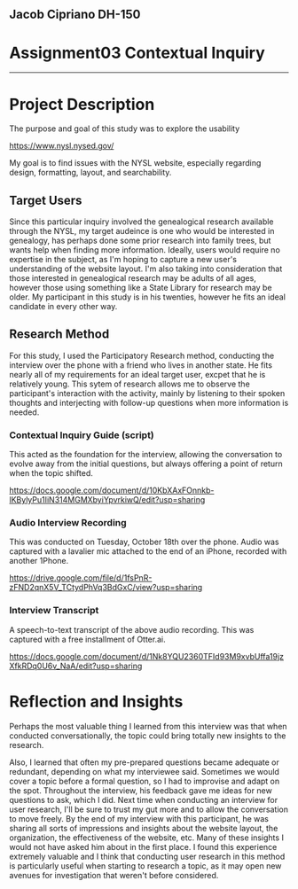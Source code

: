 ## Jacob Cipriano DH-150
# Assignment03 Contextual Inquiry
---

# Project Description
The purpose and goal of this study was to explore the usability

https://www.nysl.nysed.gov/

My goal is to find issues with the NYSL website, especially regarding design, formatting, layout, and searchability. 

## Target Users
Since this particular inquiry involved the genealogical research available through the NYSL, my target audeince is one who would be interested in genealogy, has perhaps done some prior research into family trees, but wants help when finding more information. Ideally, users would require no expertise in the subject, as I'm hoping to capture a new user's understanding of the website layout. I'm also taking into consideration that those interested in genealogical research may be adults of all ages, however those using something like a State Library for research may be older. My participant in this study is in his twenties, however he fits an ideal candidate in every other way. 

## Research Method
For this study, I used the Participatory Research method, conducting the interview over the phone with a friend who lives in another state. He fits nearly all of my requirements for an ideal target user, excpet that he is relatively young. This sytem of research allows me to observe the participant's interaction with the activity, mainly by listening to their spoken thoughts and interjecting with follow-up questions when more information is needed. 

### Contextual Inquiry Guide (script)
This acted as the foundation for the interview, allowing the conversation to evolve away from the initial questions, but always offering a point of return when the topic shifted.

https://docs.google.com/document/d/10KbXAxFOnnkb-lKBylyPu1IiN314MGMXbyiYpvrkiwQ/edit?usp=sharing

### Audio Interview Recording
This was conducted on Tuesday, October 18th over the phone. Audio was captured with a lavalier mic attached to the end of an iPhone, recorded with another 1Phone.

https://drive.google.com/file/d/1fsPnR-zFND2qnX5V_TCtydPhVq3BdGxC/view?usp=sharing

### Interview Transcript
A speech-to-text transcript of the above audio recording. This was captured with a free installment of Otter.ai. 

https://docs.google.com/document/d/1Nk8YQU2360TFId93M9xvbUffa19jzXfkRDq0U6v_NaA/edit?usp=sharing

# Reflection and Insights


Perhaps the most valuable thing I learned from this interview was that when conducted conversationally, the topic could bring totally new insights to the research. 

Also, I learned that often my pre-prepared questions became adequate or redundant, depending on what my interviewee said. Sometimes we would cover a topic before a formal question, so I had to improvise and adapt on the spot. Throughout the interview, his feedback gave me ideas for new questions to ask, which I did. Next time when conducting an interview for user research, I'll be sure to trust my gut more and to allow the conversation to move freely. By the end of my interview with this participant, he was sharing all sorts of impressions and insights about the website layout, the organization, the effectiveness of the website, etc. Many of these insights I would not have asked him about in the first place. I found this experience extremely valuable and I think that conducting user research in this method is particularly useful when starting to research a topic, as it may open new avenues for investigation that weren't before considered. 
